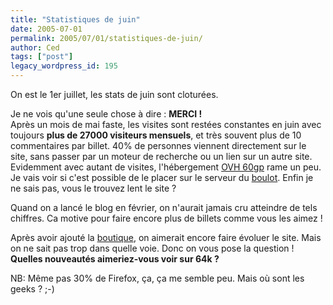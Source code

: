 ```yaml
---
title: "Statistiques de juin"
date: 2005-07-01
permalink: 2005/07/01/statistiques-de-juin/
author: Ced
tags: ["post"]
legacy_wordpress_id: 195
---
```


On est le 1er juillet, les stats de juin sont cloturées.

Je ne vois qu'une seule chose à dire&nbsp;: __MERCI !__<br />Après un mois de mai faste, les visites sont restées constantes en juin avec toujours __plus de 27000 visiteurs mensuels__, et très souvent plus de 10 commentaires par billet. 40% de personnes viennent directement sur le site, sans passer par un moteur de recherche ou un lien sur un autre site. Evidemment avec autant de visites, l'hébergement [OVH 60gp](http://www.ovh.com/fr/produits/60gp.xml) rame un peu. Je vais voir si c'est possible de le placer sur le serveur du [boulot](http://www.evolutionland.com/). Enfin je ne sais pas, vous le trouvez lent le site&nbsp;?

<!-- excerpt -->

Quand on a lancé le blog en février, on n'aurait jamais cru atteindre de tels chiffres. Ca motive pour faire encore plus de billets comme vous les aimez&nbsp;!

Après avoir ajouté la [boutique](http://shop.64k.be/), on aimerait encore faire évoluer le site. Mais on ne sait pas trop dans quelle voie. Donc on vous pose la question&nbsp;! __Quelles nouveautés aimeriez-vous voir sur 64k ?__

NB: Même pas 30% de Firefox, ça, ça me semble peu. Mais où sont les geeks&nbsp;? ;-)
